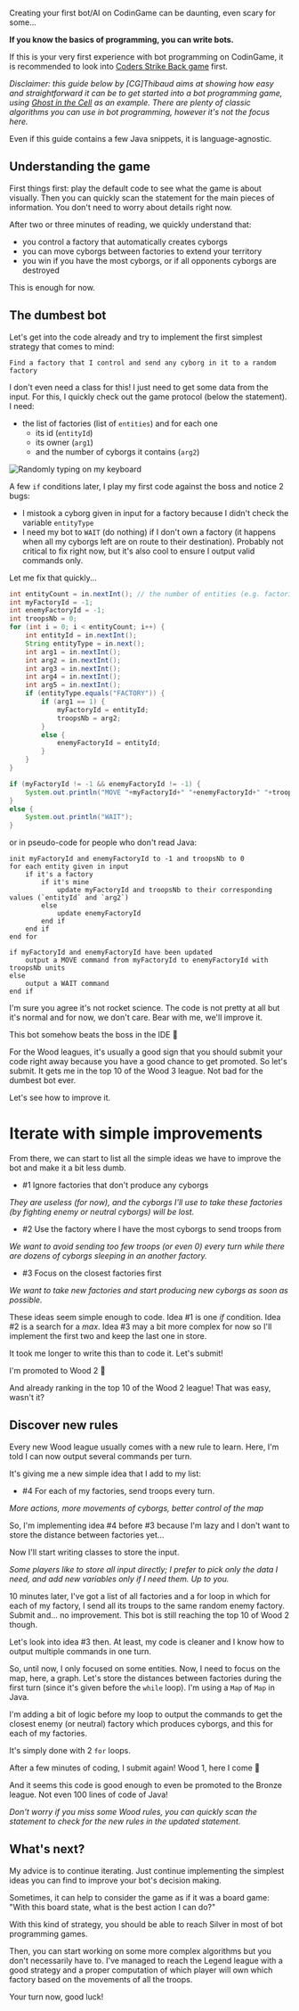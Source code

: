Creating your first bot/AI on CodinGame can be daunting, even scary for some...

**If you know the basics of programming, you can write bots.**

If this is your very first experience with bot programming on CodinGame, it is recommended to look into [Coders Strike Back game](/pages/bot-programming/csb.md) first.

_Disclaimer: this guide below by [CG]Thibaud aims at showing how easy and straightforward it can be to get started into a bot programming game, using [Ghost in the Cell](https://www.codingame.com/multiplayer/bot-programming/ghost-in-the-cell) as an example. There are plenty of classic algorithms you can use in bot programming, however it's not the focus here._

Even if this guide contains a few Java snippets, it is language-agnostic.

## Understanding the game

First things first: play the default code to see what the game is about visually. Then you can quickly scan the statement for the main pieces of information. You don't need to worry about details right now.

After two or three minutes of reading, we quickly understand that:

- you control a factory that automatically creates cyborgs
- you can move cyborgs between factories to extend your territory
- you win if you have the most cyborgs, or if all opponents cyborgs are destroyed

This is enough for now.

## The dumbest bot

Let's get into the code already and try to implement the first simplest strategy that comes to mind:

`Find a factory that I control and send any cyborg in it to a random factory`

I don't even need a class for this! I just need to get some data from the input. For this, I quickly check out the game protocol (below the statement). I need:

- the list of factories (list of `entities`)
	and for each one
	- its id (`entityId`)
	- its owner (`arg1`)
	- and the number of cyborgs it contains (`arg2`)

![Randomly typing on my keyboard](https://media.giphy.com/media/13GIgrGdslD9oQ/giphy.gif)

A few `if` conditions later, I play my first code against the boss and notice 2 bugs:

- I mistook a cyborg given in input for a factory because I didn't check the variable `entityType`
- I need my bot to `WAIT` (do nothing) if I don't own a factory (it happens when all my cyborgs left are on route to their destination). Probably not critical to fix right now, but it's also cool to ensure I output valid commands only.

Let me fix that quickly...

```java
int entityCount = in.nextInt(); // the number of entities (e.g. factories and troops)
int myFactoryId = -1;
int enemyFactoryId = -1;
int troopsNb = 0;
for (int i = 0; i < entityCount; i++) {
    int entityId = in.nextInt();
    String entityType = in.next();
    int arg1 = in.nextInt();
    int arg2 = in.nextInt();
    int arg3 = in.nextInt();
    int arg4 = in.nextInt();
    int arg5 = in.nextInt();
    if (entityType.equals("FACTORY")) {
        if (arg1 == 1) {
            myFactoryId = entityId;
            troopsNb = arg2;
        }
        else {
            enemyFactoryId = entityId;
        }
    }
}

if (myFactoryId != -1 && enemyFactoryId != -1) {
    System.out.println("MOVE "+myFactoryId+" "+enemyFactoryId+" "+troopsNb);
}
else {
    System.out.println("WAIT");
}
```

or in pseudo-code for people who don't read Java:

```
init myFactoryId and enemyFactoryId to -1 and troopsNb to 0
for each entity given in input
    if it's a factory
        if it's mine
            update myFactoryId and troopsNb to their corresponding values (`entityId` and `arg2`)
        else
            update enemyFactoryId
        end if
    end if
end for

if myFactoryId and enemyFactoryId have been updated
    output a MOVE command from myFactoryId to enemyFactoryId with troopsNb units
else
    output a WAIT command
end if
```

I'm sure you agree it's not rocket science. The code is not pretty at all but it's normal and for now, we don't care. Bear with me, we'll improve it. 

This bot somehow beats the boss in the IDE  🎉

For the Wood leagues, it's usually a good sign that you should submit your code right away because you have a good chance to get promoted. So let's submit. It gets me in the top 10 of the Wood 3 league. Not bad for the dumbest bot ever.

Let's see how to improve it.

# Iterate with simple improvements

From there, we can start to list all the simple ideas we have to improve the bot and make it a bit less dumb. 

- #1 Ignore factories that don't produce any cyborgs

_They are useless (for now), and the cyborgs I'll use to take these factories (by fighting enemy or neutral cyborgs) will be lost._

- #2 Use the factory where I have the most cyborgs to send troops from

_We want to avoid sending too few troops (or even 0) every turn while there are dozens of cyborgs sleeping in an another factory._

- #3 Focus on the closest factories first

_We want to take new factories and start producing new cyborgs as soon as possible._

These ideas seem simple enough to code. Idea #1 is one _if_ condition. Idea #2 is a search for a _max_. Idea #3 may a bit more complex for now so I'll implement the first two and keep the last one in store.

It took me longer to write this than to code it. Let's submit!

I'm promoted to Wood 2  🚀

And already ranking in the top 10 of the Wood 2 league! That was easy, wasn't it?

## Discover new rules

Every new Wood league usually comes with a new rule to learn. Here, I'm told I can now output several commands per turn.

It's giving me a new simple idea that I add to my list:

- #4 For each of my factories, send troops every turn.

_More actions, more movements of cyborgs, better control of the map_

So, I'm implementing idea #4 before #3 because I'm lazy and I don't want to store the distance between factories yet...

Now I'll start writing classes to store the input.

_Some players like to store all input directly; I prefer to pick only the data I need, and add new variables only if I need them. Up to you._

10 minutes later, I've got a list of all factories and a for loop in which for each of my factory, I send all its troups to the same random enemy factory. Submit and... no improvement. This bot is still reaching the top 10 of Wood 2 though.

Let's look into idea #3 then. At least, my code is cleaner and I know how to output multiple commands in one turn.

So, until now, I only focused on some entities. Now, I need to focus on the map, here, a graph. Let's store the distances between factories during the first turn (since it's given before the `while` loop). I'm using a `Map` of `Map` in Java.

I'm adding a bit of logic before my loop to output the commands to get the closest enemy (or neutral) factory which produces cyborgs, and this for each of my factories.

It's simply done with 2 `for` loops.

After a few minutes of coding, I submit again! Wood 1, here I come 🎊

And it seems this code is good enough to even be promoted to the Bronze league. Not even 100 lines of code of Java!

_Don't worry if you miss some Wood rules, you can quickly scan the statement to check for the new rules in the updated statement._

## What's next?

My advice is to continue iterating. Just continue implementing the simplest ideas you can find to improve your bot's decision making.

Sometimes, it can help to consider the game as if it was a board game: "With this board state, what is the best action I can do?"

With this kind of strategy, you should be able to reach Silver in most of bot programming games.

Then, you can start working on some more complex algorithms but you don't necessarily have to. I've managed to reach the Legend league with a good strategy and a proper computation of which player will own which factory based on the movements of all the troops.

Your turn now, good luck!